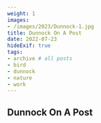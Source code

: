 ```yaml
---
weight: 1
images:
- /images/2023/Dunnock-1.jpg
title: Dunnock On A Post
date: 2022-07-23
hideExif: true
tags:
- archive # all posts
- bird
- dunnock
- nature
- work
---
```


## Dunnock On A Post

